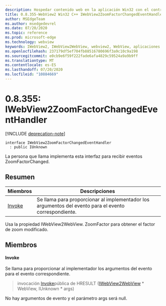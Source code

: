 ```yaml
---
description: Hospedar contenido web en la aplicación Win32 con el control Microsoft Edge WebView2
title: 0.8.355-WebView2 Win32 C++ IWebView2ZoomFactorChangedEventHandler
author: MSEdgeTeam
ms.author: msedgedevrel
ms.date: 07/20/2020
ms.topic: reference
ms.prod: microsoft-edge
ms.technology: webview
keywords: IWebView2, IWebView2WebView, webview2, WebView, aplicaciones Win32, Win32, Edge
ms.openlocfilehash: 237179df5ef704fb88516780696f3a9c10c9a198
ms.sourcegitcommit: e0cb9e6f59f222fade6afa4829c59524a9a9b9ff
ms.translationtype: MT
ms.contentlocale: es-ES
ms.lasthandoff: 07/20/2020
ms.locfileid: "10884669"
---
```

# 0.8.355: IWebView2ZoomFactorChangedEventHandler 

[!INCLUDE [deprecation-note](../../includes/deprecation-note.md)]

```
interface IWebView2ZoomFactorChangedEventHandler
  : public IUnknown
```

La persona que llama implementa esta interfaz para recibir eventos ZoomFactorChanged.

## Resumen

 Miembros                        | Descripciones
--------------------------------|---------------------------------------------
[Invoke](#invoke) | Se llama para proporcionar al implementador los argumentos del evento para el evento correspondiente.

Usa la propiedad IWebView2WebView. ZoomFactor para obtener el factor de zoom modificado.

## Miembros

#### Invoke 

Se llama para proporcionar al implementador los argumentos del evento para el evento correspondiente.

> invocación [Invoke](#invoke)pública de HRESULT ([IWebView2WebView](IWebView2WebView.md) * WebView, IUnknown * args)

No hay argumentos de evento y el parámetro args será null.

